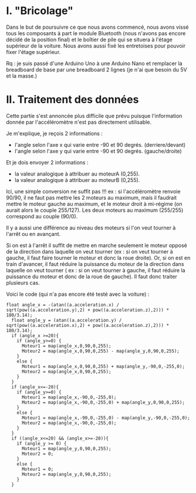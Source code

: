# I. "Bricolage"

Dans le but de poursuivre ce que nous avons commencé, nous avons vissé tous les composants à part le module Bluetooth (nous n'avons pas encore décidé de la position final) et le boîtier de pile qui se situera à l'étage supérieur de la voiture.
Nous avons aussi fixé les entretoises pour pouvoir fixer l'étage supérieur.

Rq : je suis passé d'une Arduino Uno à une Arduino Nano et remplacer la breadboard de base par une breadboard 2 lignes (je n'ai que besoin du 5V et la masse.)

# II. Traitement des données

Cette partie s'est annoncée plus difficile que prévu puisque l'information donnée par l'accéléromètre n'est pas directement utilisable.

Je m'explique, je reçois 2 informations :
+ l'angle selon l'axe x qui varie entre -90 et 90 degrés. (derriere/devant)
+ l'angle selon l'axe y qui varie entre -90 et 90 degrés. (gauche/droite)

Et je dois envoyer 2 informations :
+ la valeur analogique à attribuer au moteurA (0,255).
+ la valeur analogique à attribuer au moteurB (0,255).

Ici, une simple conversion ne suffit pas !!! ex : si l'accéléromètre renvoie 90/90, il ne faut pas mettre les 2 moteurs au maximum, mais il faudrait mettre le moteur gauche au maximum, et le moteur droit à mi-régime (on aurait alors le couple 255/127).
Les deux moteurs au maximum (255/255) correspond au couple (90/0).

Il y a aussi une différence au niveau des moteurs si l'on veut tourner à l'arrêt ou en avançant.

Si on est à l'arrêt il suffit de mettre en marche seulement le moteur opposé de la direction dans laquelle on veut tourner (ex : si on veut tourner à gauche, il faut
faire tourner le moteur et donc la roue droite).
Or, si on est en train d'avancer, il faut réduire la puissance du moteur de la direction dans laquelle on veut tourner ( ex : si on veut tourner à gauche, il faut réduire la puissance du moteur et donc de la roue de gauche).
Il faut donc traiter plusieurs cas.

Voici le code (qui n'a pas encore été testé avec la voiture) :
```
float angle_x = -(atan((a.acceleration.x) / sqrt(pow((a.acceleration.y),2) + pow((a.acceleration.z),2))) * 180/3.14);
  float angle_y = (atan((a.acceleration.y) / sqrt(pow((a.acceleration.x),2) + pow((a.acceleration.z),2))) * 180/3.14);
  if (angle_x >=20){
    if (angle_y>=0) {
      Moteur1 = map(angle_x,0,90,0,255);
      Moteur2 = map(angle_x,0,90,0,255) - map(angle_y,0,90,0,255);
    }
    else {
      Moteur1 = map(angle_x,0,90,0,255) + map(angle_y,-90,0,-255,0);
      Moteur2 = map(angle_x,0,90,0,255);
    }
  }
  if (angle_x<=-20){
    if (angle_y>=0) {
      Moteur1 = map(angle_x,-90,0,-255,0);
      Moteur2 = map(angle_x,-90,0,-255,0) + map(angle_y,0,90,0,255);
    }
    else {
      Moteur1 = map(angle_x,-90,0,-255,0) - map(angle_y,-90,0,-255,0);
      Moteur2 = map(angle_x,-90,0,-255,0);
    }
  }
  if ((angle_x<=20) && (angle_x>=-20)){
    if (angle_y >= 0) {
      Moteur1 = map(angle_y,0,90,0,255);
      Moteur2 = 0;
    }
    else {
      Moteur1 = 0;
      Moteur2 = map(angle_y,0,90,0,255);
    }
  }
  ```
